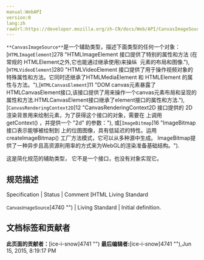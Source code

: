 ```yaml
---
manual:WebAPI
version:0
lang:zh
rawUrl:https://developer.mozilla.org/zh-CN/docs/Web/API/CanvasImageSource
---
```






`**CanvasImageSource**`是一个辅助类型，描述下面类型的任何一个对象：[`HTMLImageElement`]278 "HTMLImageElement 接口提供了特别的属性和方法 (在常规的 HTMLElement之外,它也能通过继承使用)来操纵 <img> 元素的布局和图像."),[`HTMLVideoElement`]280 "HTMLVideoElement 接口提供了用于操作视频对象的特殊属性和方法。它同时还继承了HTMLMediaElement 和 HTMLElement 的属性与方法。"),[`HTMLCanvasElement`]11 "DOM canvas元素暴露了HTMLCanvasElement接口,该接口提供了用来操作一个canvas元素布局和呈现的属性和方法.HTMLCanvasElement接口继承了element接口的属性和方法."),[`CanvasRenderingContext2D`]12 "CanvasRenderingContext2D 接口提供的 2D 渲染背景用来绘制<canvas>元素，为了获得这个接口的对象，需要在 <canvas> 上调用 getContext() ，并提供一个 "2d" 的参数："), 或[`ImageBitmap`]16 "ImageBitmap 接口表示能够被绘制到 <canvas> 上的位图图像，具有低延迟的特性。运用 createImageBitmap() 工厂方法模式，它可以从多种源中生成。 ImageBitmap提供了一种异步且高资源利用率的方式来为WebGL的渲染准备基础结构。").



这是简化规范的辅助类型， 它不是一个接口，也没有对象实现它。


## 规范描述<a name="规范描述"></a>
Specification | Status | Comment 
[HTML Living Standard<br></br><small>CanvasImageSource</small>]4740 "") | Living Standard | Initial definition. 








## 文档标签和贡献者
**此页面的贡献者：**[ice-i-snow]4741 "")
**最后编辑者:**[ice-i-snow]4741 ""),<time>Jun 15, 2015, 8:19:17 PM</time>


